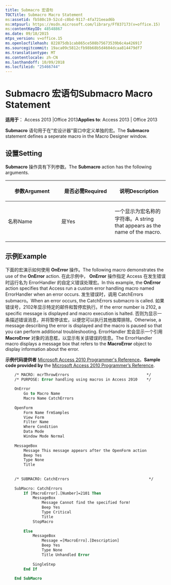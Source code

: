 ```yaml
---
title: Submacro 宏语句
TOCTitle: Submacro Macro Statement
ms:assetid: fb580c19-52cd-c0bd-9117-4fa721eead6b
ms:mtpsurl: https://msdn.microsoft.com/library/Ff837173(v=office.15)
ms:contentKeyID: 48548867
ms.date: 09/18/2015
mtps_version: v=office.15
ms.openlocfilehash: 822875db1cab865ce508b75673539b6c4a426917
ms.sourcegitcommit: 19aca09c5812cfb98b68b5d4604dcaa814479df7
ms.translationtype: MT
ms.contentlocale: zh-CN
ms.lasthandoff: 10/09/2018
ms.locfileid: "25466744"
---
```

# <a name="submacro-macro-statement"></a><span data-ttu-id="da4b9-102">Submacro 宏语句</span><span class="sxs-lookup"><span data-stu-id="da4b9-102">Submacro Macro Statement</span></span>

<span data-ttu-id="da4b9-103">**适用于**： Access 2013 |Office 2013</span><span class="sxs-lookup"><span data-stu-id="da4b9-103">**Applies to**: Access 2013 | Office 2013</span></span>

<span data-ttu-id="da4b9-104">**Submacro** 语句用于在"宏设计器"窗口中定义单独的宏。</span><span class="sxs-lookup"><span data-stu-id="da4b9-104">The **Submacro** statement defines a seperate macro in the Macro Designer window.</span></span>

## <a name="setting"></a><span data-ttu-id="da4b9-105">设置</span><span class="sxs-lookup"><span data-stu-id="da4b9-105">Setting</span></span>

<span data-ttu-id="da4b9-106">**Submacro** 操作具有下列参数。</span><span class="sxs-lookup"><span data-stu-id="da4b9-106">The **Submacro** action has the following arguments.</span></span>

<table>
<colgroup>
<col style="width: 33%" />
<col style="width: 33%" />
<col style="width: 33%" />
</colgroup>
<thead>
<tr class="header">
<th><p><span data-ttu-id="da4b9-107">参数</span><span class="sxs-lookup"><span data-stu-id="da4b9-107">Argument</span></span></p></th>
<th><p><span data-ttu-id="da4b9-108">是否必需</span><span class="sxs-lookup"><span data-stu-id="da4b9-108">Required</span></span></p></th>
<th><p><span data-ttu-id="da4b9-109">说明</span><span class="sxs-lookup"><span data-stu-id="da4b9-109">Description</span></span></p></th>
</tr>
</thead>
<tbody>
<tr class="odd">
<td><p><span data-ttu-id="da4b9-110">名称</span><span class="sxs-lookup"><span data-stu-id="da4b9-110">Name</span></span></p></td>
<td><p><span data-ttu-id="da4b9-111">是</span><span class="sxs-lookup"><span data-stu-id="da4b9-111">Yes</span></span></p></td>
<td><p><span data-ttu-id="da4b9-112">一个显示为宏名称的字符串。</span><span class="sxs-lookup"><span data-stu-id="da4b9-112">A string that appears as the name of the macro.</span></span></p></td>
</tr>
</tbody>
</table>


## <a name="example"></a><span data-ttu-id="da4b9-113">示例</span><span class="sxs-lookup"><span data-stu-id="da4b9-113">Example</span></span>

<span data-ttu-id="da4b9-114">下面的宏演示如何使用 **OnError** 操作。</span><span class="sxs-lookup"><span data-stu-id="da4b9-114">The following macro demonstrates the use of the **OnError** action.</span></span> <span data-ttu-id="da4b9-115">在此示例中， **OnError** 操作指定 Access 在发生错误时运行名为 ErrorHandler 的自定义错误处理宏。</span><span class="sxs-lookup"><span data-stu-id="da4b9-115">In this example, the **OnError** action specifies that Access run a custom error handling macro named ErrorHandler when an error occurs.</span></span> <span data-ttu-id="da4b9-116">发生错误时，调用 CatchErrors submacro。</span><span class="sxs-lookup"><span data-stu-id="da4b9-116">When an error occurs, the CatchErrors submacro is called.</span></span> <span data-ttu-id="da4b9-117">如果错误号，2102年显示特定的邮件和暂停宏执行。</span><span class="sxs-lookup"><span data-stu-id="da4b9-117">If the error number is 2102, a specific message is displayed and macro execution is halted.</span></span> <span data-ttu-id="da4b9-118">否则为显示一条描述错误消息，并将暂停该宏，以便您可以执行其他故障排除。</span><span class="sxs-lookup"><span data-stu-id="da4b9-118">Otherwise, a message describing the error is displayed and the macro is paused so that you can perform additional troubleshooting.</span></span> <span data-ttu-id="da4b9-119">ErrorHandler 宏会显示一个引用 **MacroError** 对象的消息框，以显示有关该错误的信息。</span><span class="sxs-lookup"><span data-stu-id="da4b9-119">The ErrorHandler macro displays a message box that refers to the **MacroError** object to display information about the error.</span></span>

<span data-ttu-id="da4b9-120">**示例代码提供者** [Microsoft Access 2010 Programmer's Reference](https://www.amazon.com/Microsoft-Access-2010-Programmers-Reference/dp/8126528125)。</span><span class="sxs-lookup"><span data-stu-id="da4b9-120">**Sample code provided by** the [Microsoft Access 2010 Programmer’s Reference](https://www.amazon.com/Microsoft-Access-2010-Programmers-Reference/dp/8126528125).</span></span>

```vb
    /* MACRO: mcrThrowErrors                                  */
    /* PURPOSE: Error handling using macros in Access 2010    */
    
    OnError
        Go to Macro Name
        Macro Name CatchErrors
    
    OpenForm 
        Form Name frmSamples
        View Form
        Filter Name
        Where Condition
        Data Mode
        Window Mode Normal
    
    MessageBox 
        Message This message appears after the OpenForm action
        Beep Yes
        Type None
        Title
    
    
    /* SUBMACRO: CatchErrors                                   */
    
    SubMacro: CatchErrors
        If [MacroError].[Number]=2101 Then
            MessageBox
                Message Cannot find the specified form!
                Beep Yes
                Type Critical
                Title
            StopMacro
    
        Else
            MessageBox
                Message =[MacroErro].[Description]
                Beep Yes
                Type None
                Title Unhandled Error
    
            SingleStep
        End If
    
    End SubMacro
```
